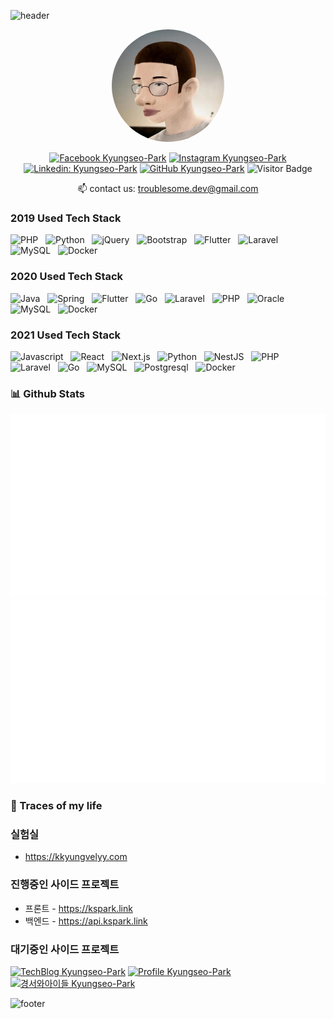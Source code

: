 ![header](https://capsule-render.vercel.app/api?text=Kyungseo-Park&animation=twinkling&fontColor=fff&type=waving&height=160&fontAlignY=30&fontSize=55)

<div align="center">
  <img src="./images/kyungseo.park.jpg" width="180" style="border-radius: 50%">

[![Facebook Kyungseo-Park](https://img.shields.io/badge/-Facebook-1877F2?style=flat-the-badge&logo=facebook&logoColor=white)](https://www.facebook.com/profile.php?id=100006579702913)
[![Instagram Kyungseo-Park](https://img.shields.io/badge/Instagram-E4405F?style=flat-square&logo=Instagram&logoColor=white&link=https://www.instagram.com/kkyungvelyy)](https://www.instagram.com/kkyungvelyy)
[![Linkedin: Kyungseo-Park](https://img.shields.io/badge/-KyungseoPark-blue?style=flat-square&logo=Linkedin&logoColor=white&link=https://www.linkedin.com/in/kyungseo-park-2bb6591a5/)](https://www.linkedin.com/in/kyungseo-park-2bb6591a5/)
[![GitHub Kyungseo-Park](https://img.shields.io/github/followers/Kyungseo-Park?label=follow&style=social)](https://github.com/Kyungseo-Park)
![Visitor Badge](https://visitor-badge.laobi.icu/badge?page_id=Kyungseo-Park.Kyungseo-Park)

📫 contact us: troublesome.dev@gmail.com

</div>

### 2019 Used Tech Stack

![PHP](https://img.shields.io/badge/-PHP-black?logo=PHP&style=social)&nbsp;&nbsp;
![Python](https://img.shields.io/badge/-Python-black?logo=Python&style=social)&nbsp;&nbsp;
![jQuery](https://img.shields.io/badge/-jQuery-black?logo=jquery&style=social)&nbsp;&nbsp;
![Bootstrap](https://img.shields.io/badge/-Bootstrap-black?logo=bootstrap&style=social)&nbsp;&nbsp;
![Flutter](https://img.shields.io/badge/-Flutter-black?logo=Flutter&style=social)&nbsp;&nbsp;
![Laravel](https://img.shields.io/badge/-Laravel-black?logo=Laravel&style=social)&nbsp;&nbsp;
![MySQL](https://img.shields.io/badge/-MySQL-black?logo=MySQL&style=social)&nbsp;&nbsp;
![Docker](https://img.shields.io/badge/-Docker-black?logo=Docker&style=social)&nbsp;&nbsp;

### 2020 Used Tech Stack

![Java](https://img.shields.io/badge/-Java-black?logo=java&style=social)&nbsp;&nbsp;
![Spring](https://img.shields.io/badge/-Spring%20Framework-black?logo=spring&style=social)&nbsp;&nbsp;
![Flutter](https://img.shields.io/badge/-Flutter-black?logo=Flutter&style=social)&nbsp;&nbsp;
![Go](https://img.shields.io/badge/-Go-black?logo=Go&style=social)&nbsp;&nbsp;
![Laravel](https://img.shields.io/badge/-Laravel-black?logo=Laravel&style=social)&nbsp;&nbsp;
![PHP](https://img.shields.io/badge/-PHP-black?logo=PHP&style=social)&nbsp;&nbsp;
![Oracle](https://img.shields.io/badge/-Oracle-black?logo=Oracle&style=social)&nbsp;&nbsp;
![MySQL](https://img.shields.io/badge/-MySQL-black?logo=MySQL&style=social)&nbsp;&nbsp;
![Docker](https://img.shields.io/badge/-Docker-black?logo=Docker&style=social)&nbsp;&nbsp;

### 2021 Used Tech Stack

![Javascript](https://img.shields.io/badge/-Javascript-black?logo=Javascript&style=social)&nbsp;&nbsp;
![React](https://img.shields.io/badge/-React-black?logo=React&style=social)&nbsp;&nbsp;
![Next.js](https://img.shields.io/badge/-Next.js-black?logo=Next.js&style=social)&nbsp;&nbsp;
![Python](https://img.shields.io/badge/-Python-black?logo=Python&style=social)&nbsp;&nbsp;
![NestJS](https://img.shields.io/badge/-NestJS-black?logo=NestJS&style=social)&nbsp;&nbsp;
![PHP](https://img.shields.io/badge/-PHP-black?logo=PHP&style=social)&nbsp;&nbsp;
![Laravel](https://img.shields.io/badge/-Laravel-black?logo=Laravel&style=social)&nbsp;&nbsp;
![Go](https://img.shields.io/badge/-Go-black?logo=Go&style=social)&nbsp;&nbsp;
![MySQL](https://img.shields.io/badge/-MySQL-black?logo=MySQL&style=social)&nbsp;&nbsp;
![Postgresql](https://img.shields.io/badge/-Postgresql-black?logo=Postgresql&style=social)&nbsp;&nbsp;
![Docker](https://img.shields.io/badge/-Docker-black?logo=Docker&style=social)&nbsp;&nbsp;

### 📊 Github Stats

![Stats Overview](https://raw.githubusercontent.com/Kyungseo-Park/Kyungseo-Park/output/generated/overview.svg)
![Most Used Languages](https://raw.githubusercontent.com/Kyungseo-Park/Kyungseo-Park/output/generated/languages.svg)

### 👣 Traces of my life

### 실험실

- https://kkyungvelyy.com

### 진행중인 사이드 프로젝트

- 프론트 - https://kspark.link
- 백엔드 - https://api.kspark.link

### 대기중인 사이드 프로젝트

[![TechBlog Kyungseo-Park](https://img.shields.io/badge/Tech%20Blog-000000?style=flat-square&logo=Medium&logoColor=#000000)](https://blog.kkyungvelyy.com)
[![Profile Kyungseo-Park](https://img.shields.io/badge/Portfolio-999999?style=flat-square&logo=The%20Irish%20Times&logoColor=white)](https://profile.kkyungvelyy.com)
[![경서와아이들 Kyungseo-Park](https://img.shields.io/badge/%EA%B2%BD%EC%84%9C%EC%99%80%20%EC%95%84%EC%9D%B4%EB%93%A4-EB2E2C?style=flat-square&logo=Ferrari%20N.V.&logoColor=white)](https://team.kkyungvelyy.com)

![footer](https://capsule-render.vercel.app/api?section=footer&height=160&&type=waving)

